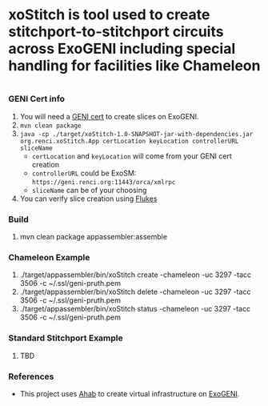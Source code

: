 # xoStitch is tool used to create stitchport-to-stitchport circuits across ExoGENI including special handling for facilities like Chameleon
#  
#

### GENI Cert info
1. You will need a [GENI cert](http://www.exogeni.net/2015/09/exogeni-getting-started-tutorial/) to create slices on ExoGENI.
1. `mvn clean package`
1. `java -cp ./target/xoStitch-1.0-SNAPSHOT-jar-with-dependencies.jar org.renci.xoStitch.App certLocation keyLocation controllerURL sliceName`
    * `certLocation` and `keyLocation` will come from your GENI cert creation
    * `controllerURL` could be ExoSM: `https://geni.renci.org:11443/orca/xmlrpc`
    * `sliceName` can be of your choosing
1. You can verify slice creation using [Flukes](https://github.com/RENCI-NRIG/flukes)

### Build
1. mvn clean package appassembler:assemble

### Chameleon Example
1. ./target/appassembler/bin/xoStitch create  -chameleon -uc 3297 -tacc 3506 -c ~/.ssl/geni-pruth.pem
1. ./target/appassembler/bin/xoStitch delete  -chameleon -uc 3297 -tacc 3506 -c ~/.ssl/geni-pruth.pem
1. ./target/appassembler/bin/xoStitch status  -chameleon -uc 3297 -tacc 3506 -c ~/.ssl/geni-pruth.pem

### Standard Stitchport Example
1. TBD


### References
  * This project uses [Ahab](https://github.com/RENCI-NRIG/ahab) to create virtual infrastructure on [ExoGENI](www.exogeni.net).
